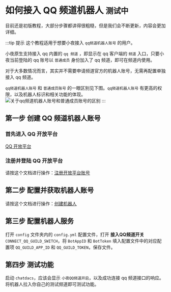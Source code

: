 # 如何接入 QQ 频道机器人 `测试中`

目前还是初版教程，大部分步骤都讲得很粗糙，但是我们会不断更新，内容会更加详细。

:::tip 提示
这个教程适用于想要小夜接入 `qq频道机器人账号` 的用户。

小夜原生支持接入 qq 内置的 `qq 频道` ，即显示在 qq 客户端的 `频道` 入口，只要小夜当前登陆的 qq 账号以 `普通成员` 身份加入了 qq 频道，即可在频道内使用。

对于大多数情况而言，其实并不需要申请频道官方的机器人账号，无需再配置单独接入 qq 频道。

`qq频道机器人账号` 和 `普通成员账号` 的一眼区别见下图。`qq频道机器人账号` 有更高的权限，以及机器人标识和相关功能的体现。
<img :src="$withBase('/about_guild_bot_and_guild_user.jpg')" alt="关于qq频道机器人账号和普通成员账号的区别">
:::

## 第一步 创建 QQ 频道机器人账号

### 首先进入 QQ 开放平台

[QQ 开放平台](https://q.qq.com/)

### 注册并登陆 QQ 开放平台

请按这个文档进行操作：[注册开放平台账号](https://q.qq.com/wiki/#%E6%B3%A8%E5%86%8C%E5%BC%80%E6%94%BE%E5%B9%B3%E5%8F%B0%E8%B4%A6%E5%8F%B7)

## 第二步 配置并获取机器人账号

请按这个文档进行操作：[创建机器人](https://q.qq.com/wiki/#_3-1-%E5%88%9B%E5%BB%BA%E6%9C%BA%E5%99%A8%E4%BA%BA)

## 第三步 配置机器人服务

打开 `config` 文件夹内的 `config.yml` 配置文件，打开 **接入QQ频道开关** `CONNECT_QQ_GUILD_SWITCH`，将 `BotAppID` 和 `BotToken` 填入配置文件中的对应配置项 `QQ_GUILD_APP_ID` 和 `QQ_GUILD_TOKEN`，保存文件。

## 第四步 测试功能

启动 `chatdacs`，应该会显示 `小夜QQ频道开启`，以及成功连接 qq 频道接口的响应。将机器人拉入你自己的测试频道即可测试功能。
